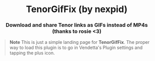 <div align="center">
    <h1>TenorGifFix (by nexpid)</h1>
    <h3>Download and share Tenor links as GIFs instead of MP4s (thanks to rosie <3)</h3>
</div>

> **Note**
> This is just a simple landing page for **TenorGifFix**. The proper way to load this plugin is to go in Vendetta's Plugin settings and tapping the plus icon.
